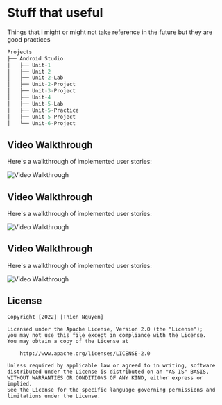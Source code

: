 # Stuff that useful

Things that i might or might not take reference in the future but they are good practices

```cpp
Projects
├── Android Studio
│   ├── Unit-1
│   ├── Unit-2
│   ├── Unit-2-Lab
│   ├── Unit-2-Project
│   ├── Unit-3-Project
│   ├── Unit-4
│   ├── Unit-5-Lab
│   ├── Unit-5-Practice
│   ├── Unit-5-Project
│   └── Unit-6-Project
```

## Video Walkthrough 

Here's a walkthrough of implemented user stories:

<img src='http://g.recordit.co/S7dsrMGmsf.gif' title='Video Walkthrough' width='' alt='Video Walkthrough' />

## Video Walkthrough

Here's a walkthrough of implemented user stories:

<img src='http://g.recordit.co/vzCTQcwLk8.gif' title='Video Walkthrough' width='' alt='Video Walkthrough' />

## Video Walkthrough

Here's a walkthrough of implemented user stories:

<img src='http://g.recordit.co/c0WBKT4zfF.gif' title='Video Walkthrough' width='' alt='Video Walkthrough' />

## License

    Copyright [2022] [Thien Nguyen]

    Licensed under the Apache License, Version 2.0 (the "License");
    you may not use this file except in compliance with the License.
    You may obtain a copy of the License at

        http://www.apache.org/licenses/LICENSE-2.0

    Unless required by applicable law or agreed to in writing, software
    distributed under the License is distributed on an "AS IS" BASIS,
    WITHOUT WARRANTIES OR CONDITIONS OF ANY KIND, either express or implied.
    See the License for the specific language governing permissions and
    limitations under the License.
